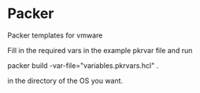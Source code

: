 # Packer
Packer templates for vmware

Fill in the required vars in the example pkrvar file and run

packer build -var-file="variables.pkrvars.hcl" .

in the directory of the OS you want.
